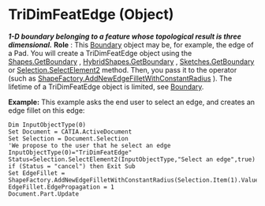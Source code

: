 # TriDimFeatEdge (Object)

**_1-D boundary belonging to a feature whose topological result is three dimensional._**
**Role** : This [Boundary](../MecModInterfaces/interface_Boundary_14542.md) object may be, for example, the edge of a Pad. You will create a TriDimFeatEdge object using the [Shapes.GetBoundary](../MecModInterfaces/interface_Shapes_8122.htm#GetBoundary) , [HybridShapes.GetBoundary](../MecModInterfaces/interface_HybridShapes_30836.htm#GetBoundary) , [Sketches.GetBoundary](../MecModInterfaces/interface_Sketches_14228.htm#GetBoundary) or [Selection.SelectElement2](../InfInterfaces/interface_Selection_18040.htm#SelectElement2) method. Then, you pass it to the operator (such as [ShapeFactory.AddNewEdgeFilletWithConstantRadius](../PartInterfaces/interface_ShapeFactory_31272.htm#AddNewEdgeFilletWithConstantRadius) ). The lifetime of a TriDimFeatEdge object is limited, see [Boundary](../MecModInterfaces/interface_Boundary_14542.md).

**Example:**      This example asks the end user to select an edge, and creates an edge fillet on this edge:

```VBScript
Dim InputObjectType(0)
Set Document = CATIA.ActiveDocument
Set Selection = Document.Selection
'We propose to the user that he select an edge
InputObjectType(0)="TriDimFeatEdge"
Status=Selection.SelectElement2(InputObjectType,"Select an edge",true)
if (Status = "cancel") then Exit Sub
Set EdgeFillet = ShapeFactory.AddNewEdgeFilletWithConstantRadius(Selection.Item(1).Value,1,5.0)
EdgeFillet.EdgePropagation = 1
Document.Part.Update

```